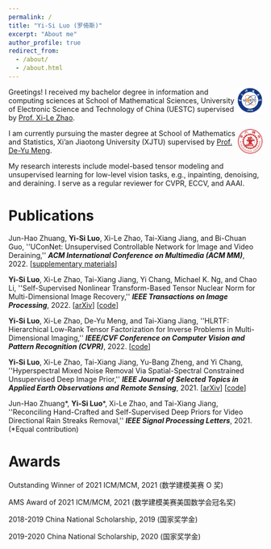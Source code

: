 ```yaml
---
permalink: /
title: "Yi-Si Luo (罗倚斯)"
excerpt: "About me"
author_profile: true
redirect_from: 
  - /about/
  - /about.html
--- 
```


<meta name="google-site-verification" content="x6sUauzLJFwTCPzHNAdG_3kxXRCgl0kSn1j5K9C5Q6E" />

<img src="uestc4.jpg" width="10%" align="right">

Greetings! I received my bachelor degree in information and computing sciences at School of Mathematical Sciences, University of Electronic Science and Technology of China (UESTC) supervised by [Prof. Xi-Le Zhao](https://zhaoxile.github.io).

<img src="xtju.jpg" width="9.8%" align="right"> 

I am currently pursuing the master degree at School of Mathematics and Statistics, Xi’an Jiaotong University (XJTU) supervised by [Prof. De-Yu Meng](https://gr.xjtu.edu.cn/en/web/dymeng).

My research interests include model-based tensor modeling and unsupervised learning for low-level vision tasks, e.g., inpainting, denoising, and deraining. I serve as a regular reviewer for CVPR, ECCV, and AAAI.

Publications
======
Jun-Hao Zhuang, **Yi-Si Luo**, Xi-Le Zhao, Tai-Xiang Jiang, and Bi-Chuan Guo, ''UConNet: Unsupervised Controllable Network for Image and Video Deraining,'' ***ACM International Conference on Multimedia (ACM MM)***, 2022. [<a href="https://raw.githubusercontent.com/YisiLuo/YisiLuo.github.io/master/supplementary_materials.pdf">supplementary materials</a>]

**Yi-Si Luo**, Xi-Le Zhao, Tai-Xiang Jiang, Yi Chang, Michael K. Ng, and Chao Li, ''Self-Supervised Nonlinear Transform-Based Tensor Nuclear Norm for Multi-Dimensional Image Recovery,'' ***IEEE Transactions on Image Processing***, 2022. [<a href="https://arxiv.org/abs/2105.14320">arXiv</a>] [<a href="https://github.com/YisiLuo/S2NTNN">code</a>]

**Yi-Si Luo**, Xi-Le Zhao, De-Yu Meng, and Tai-Xiang Jiang, ''HLRTF: Hierarchical Low-Rank Tensor Factorization for Inverse Problems in Multi-Dimensional Imaging,'' ***IEEE/CVF Conference on Computer Vision and Pattern Recognition (CVPR)***, 2022. [<a href="https://github.com/YisiLuo/HLRTF">code</a>]

**Yi-Si Luo**, Xi-Le Zhao, Tai-Xiang Jiang, Yu-Bang Zheng, and Yi Chang, ''Hyperspectral Mixed Noise Removal Via Spatial-Spectral Constrained Unsupervised Deep Image Prior,'' ***IEEE Journal of Selected Topics in Applied Earth Observations and Remote Sensing***, 2021. [<a href="https://arxiv.org/abs/2008.09753">arXiv</a>] [<a href="https://github.com/YisiLuo/S2DIP">code</a>]

Jun-Hao Zhuang\*, **Yi-Si Luo**\*, Xi-Le Zhao, and Tai-Xiang Jiang, ''Reconciling Hand-Crafted and Self-Supervised Deep Priors for Video Directional Rain Streaks Removal,'' ***IEEE Signal Processing Letters***, 2021. (\*Equal contribution)

Awards
======
Outstanding Winner of 2021 ICM/MCM, 2021 (数学建模美赛 O 奖)

AMS Award of 2021 ICM/MCM, 2021 (数学建模美赛美国数学会冠名奖)

2018-2019 China National Scholarship, 2019 (国家奖学金) 

2019-2020 China National Scholarship, 2020 (国家奖学金)

